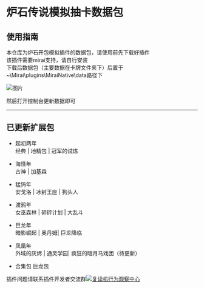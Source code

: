 # 炉石传说模拟抽卡数据包
## 使用指南
本仓库为炉石开包模拟插件的数据包，请使用前先下载好插件  
该插件需要mirai支持，请自行安装  
下载后数据包（主要数据在卡牌文件夹下）后置于~\Mirai\plugins\MiraiNative\data路径下   


![图片](https://img01.sogoucdn.com/app/a/100520146/4ddf5d3102f27c10b9a99923e2018c14)




然后打开控制台更新数据即可

***

## 已更新扩展包


- 起初两年  
 经典 | 地精包 | 冠军的试炼  
- 海怪年  
古神 | 加基森    
- 猛犸年  
安戈洛 | 冰封王座 | 狗头人  
- 渡鸦年  
女巫森林 | 砰砰计划 | 大乱斗  
- 巨龙年  
暗影崛起 | 奥丹姆| 巨龙降临  
- 凤凰年    
外域的灰烬 | 通灵学园| 疯狂的暗月马戏团（待更新）

- 合集包
巨龙包



插件问题请联系插件开发者交流群<a target="_blank" href="https://qm.qq.com/cgi-bin/qm/qr?k=lqxi6UPqe3WDrdnWtoVWUejRT5RbMbJT&jump_from=webapi"><img border="0" src="//pub.idqqimg.com/wpa/images/group.png" alt="复读机行为观察中心" title="复读机行为观察中心"></a>
